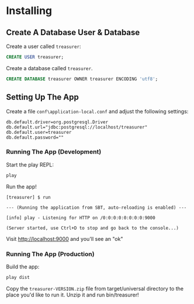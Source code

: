 # Installing

## Create A Database User & Database

Create a user called `treasurer`:

```sql
CREATE USER treasurer;
```

Create a database called `treasurer`.

```sql
CREATE DATABASE treasurer OWNER treasurer ENCODING 'utf8';
```

## Setting Up The App

Create a file `conf\application-local.conf` and adjust the following settings:

```
db.default.driver=org.postgresql.Driver
db.default.url="jdbc:postgresql://localhost/treasurer"
db.default.user=treasurer
db.default.password=""
```

### Running The App (Development)

Start the play REPL:

```bash
play
```

Run the app!

```
[treasurer] $ run

--- (Running the application from SBT, auto-reloading is enabled) ---

[info] play - Listening for HTTP on /0:0:0:0:0:0:0:0:9000

(Server started, use Ctrl+D to stop and go back to the console...)
```

Visit [http://localhost:9000](http://localhost:9000) and you'll see an "ok"

### Running The App (Production)

Build the app:

```bash
play dist
```

Copy the `treasurer-VERSION.zip` file from target/universal directory to the
place you'd like to run it. Unzip it and run bin/treasurer!
